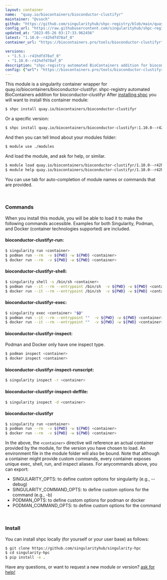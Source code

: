 ```yaml
---
layout: container
name:  "quay.io/biocontainers/bioconductor-clustifyr"
maintainer: "@vsoch"
github: "https://github.com/singularityhub/shpc-registry/blob/main/quay.io/biocontainers/bioconductor-clustifyr/container.yaml"
config_url: "https://raw.githubusercontent.com/singularityhub/shpc-registry/main/quay.io/biocontainers/bioconductor-clustifyr/container.yaml"
updated_at: "2023-05-26 03:17:33.962456"
latest: "1.10.0--r42hdfd78af_0"
container_url: "https://biocontainers.pro/tools/bioconductor-clustifyr"

versions:
 - "1.5.1--r41hdfd78af_0"
 - "1.10.0--r42hdfd78af_0"
description: "shpc-registry automated BioContainers addition for bioconductor-clustifyr"
config: {"url": "https://biocontainers.pro/tools/bioconductor-clustifyr", "maintainer": "@vsoch", "description": "shpc-registry automated BioContainers addition for bioconductor-clustifyr", "latest": {"1.10.0--r42hdfd78af_0": "sha256:db97d1965aa2898ca7bf7ab9ea8d968067ddee4b5b0ffffb29bd96cc382cc866"}, "tags": {"1.5.1--r41hdfd78af_0": "sha256:d0a5d2f90b3ffdc4cfb419b08c3fe0a52946fb778299501e8adfc094153c3844", "1.10.0--r42hdfd78af_0": "sha256:db97d1965aa2898ca7bf7ab9ea8d968067ddee4b5b0ffffb29bd96cc382cc866"}, "docker": "quay.io/biocontainers/bioconductor-clustifyr"}
---
```


This module is a singularity container wrapper for quay.io/biocontainers/bioconductor-clustifyr.
shpc-registry automated BioContainers addition for bioconductor-clustifyr
After [installing shpc](#install) you will want to install this container module:


```bash
$ shpc install quay.io/biocontainers/bioconductor-clustifyr
```

Or a specific version:

```bash
$ shpc install quay.io/biocontainers/bioconductor-clustifyr:1.10.0--r42hdfd78af_0
```

And then you can tell lmod about your modules folder:

```bash
$ module use ./modules
```

And load the module, and ask for help, or similar.

```bash
$ module load quay.io/biocontainers/bioconductor-clustifyr/1.10.0--r42hdfd78af_0
$ module help quay.io/biocontainers/bioconductor-clustifyr/1.10.0--r42hdfd78af_0
```

You can use tab for auto-completion of module names or commands that are provided.

<br>

### Commands

When you install this module, you will be able to load it to make the following commands accessible.
Examples for both Singularity, Podman, and Docker (container technologies supported) are included.

#### bioconductor-clustifyr-run:

```bash
$ singularity run <container>
$ podman run --rm  -v ${PWD} -w ${PWD} <container>
$ docker run --rm  -v ${PWD} -w ${PWD} <container>
```

#### bioconductor-clustifyr-shell:

```bash
$ singularity shell -s /bin/sh <container>
$ podman run --it --rm --entrypoint /bin/sh  -v ${PWD} -w ${PWD} <container>
$ docker run --it --rm --entrypoint /bin/sh  -v ${PWD} -w ${PWD} <container>
```

#### bioconductor-clustifyr-exec:

```bash
$ singularity exec <container> "$@"
$ podman run --it --rm --entrypoint ""  -v ${PWD} -w ${PWD} <container> "$@"
$ docker run --it --rm --entrypoint ""  -v ${PWD} -w ${PWD} <container> "$@"
```

#### bioconductor-clustifyr-inspect:

Podman and Docker only have one inspect type.

```bash
$ podman inspect <container>
$ docker inspect <container>
```

#### bioconductor-clustifyr-inspect-runscript:

```bash
$ singularity inspect -r <container>
```

#### bioconductor-clustifyr-inspect-deffile:

```bash
$ singularity inspect -d <container>
```



#### bioconductor-clustifyr

```bash
$ singularity run <container>
$ podman run --rm  -v ${PWD} -w ${PWD} <container>
$ docker run --rm  -v ${PWD} -w ${PWD} <container>
```


In the above, the `<container>` directive will reference an actual container provided
by the module, for the version you have chosen to load. An environment file in the
module folder will also be bound. Note that although a container
might provide custom commands, every container exposes unique exec, shell, run, and
inspect aliases. For anycommands above, you can export:

 - SINGULARITY_OPTS: to define custom options for singularity (e.g., --debug)
 - SINGULARITY_COMMAND_OPTS: to define custom options for the command (e.g., -b)
 - PODMAN_OPTS: to define custom options for podman or docker
 - PODMAN_COMMAND_OPTS: to define custom options for the command

<br>

### Install

You can install shpc locally (for yourself or your user base) as follows:

```bash
$ git clone https://github.com/singularityhub/singularity-hpc
$ cd singularity-hpc
$ pip install -e .
```

Have any questions, or want to request a new module or version? [ask for help!](https://github.com/singularityhub/singularity-hpc/issues)